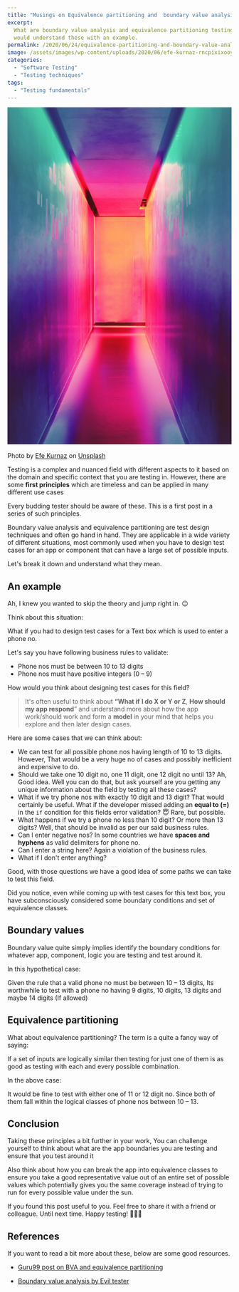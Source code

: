 ```yaml
---
title: "Musings on Equivalence partitioning and  boundary value analysis"
excerpt:
  What are boundary value analysis and equivalence partitioning testing techniques? In this post we
  would understand these with an example.
permalink: /2020/06/24/equivalence-partitioning-and-boundary-value-analysis/
image: /assets/images/wp-content/uploads/2020/06/efe-kurnaz-rncpixixooy-unsplash.jpg
categories:
  - "Software Testing"
  - "Testing techniques"
tags:
  - "Testing fundamentals"
---
```


![](/assets/images/wp-content/uploads/2020/06/efe-kurnaz-rncpixixooy-unsplash.jpg)

Photo by
[Efe Kurnaz](https://unsplash.com/@efekurnaz?utm_source=unsplash&utm_medium=referral&utm_content=creditCopyText)
on
[Unsplash](https://automationhacks.blog/s/photos/wall?utm_source=unsplash&utm_medium=referral&utm_content=creditCopyText)

Testing is a complex and nuanced field with different aspects to it based on the domain and specific
context that you are testing in. However, there are some **first principles** which are timeless and
can be applied in many different use cases

Every budding tester should be aware of these. This is a first post in a series of such principles.

Boundary value analysis and equivalence partitioning are test design techniques and often go hand in
hand. They are applicable in a wide variety of different situations, most commonly used when you
have to design test cases for an app or component that can have a large set of possible inputs.

Let's break it down and understand what they mean.

## An example

Ah, I knew you wanted to skip the theory and jump right in. 😉

Think about this situation:

What if you had to design test cases for a Text box which is used to enter a phone no.

Let's say you have following business rules to validate:

- Phone nos must be between 10 to 13 digits
- Phone nos must have positive integers (0 &#8211; 9)

How would you think about designing test cases for this field?

<blockquote class="wp-block-quote">
  <p>
    It's often useful to think about <strong>&#8220;What if</strong> <strong>I do X or Y or Z</strong>, <strong>How should my app respond</strong>&#8221; and understand more about how the app work/should work and form a <strong>model</strong> in your mind that helps you explore and then later design cases.
  </p>
</blockquote>

Here are some cases that we can think about:

- We can test for all possible phone nos having length of 10 to 13 digits. However, That would be a
  very huge no of cases and possibly inefficient and expensive to do.
- Should we take one 10 digit no, one 11 digit, one 12 digit no until 13? Ah, Good idea. Well you
  can do that, but ask yourself are you getting any unique information about the field by testing
  all these cases?
- What if we try phone nos with exactly 10 digit and 13 digit? That would certainly be useful. What
  if the developer missed adding an **equal to (=)** in the `if` condition for this fields error
  validation? 😇 Rare, but possible.
- What happens if we try a phone no less than 10 digit? Or more than 13 digits? Well, that should be
  invalid as per our said business rules.
- Can I enter negative nos? In some countries we have **spaces and hyphens** as valid delimiters for
  phone no.
- Can I enter a string here? Again a violation of the business rules.
- What if I don't enter anything?

Good, with those questions we have a good idea of some paths we can take to test this field.

Did you notice, even while coming up with test cases for this text box, you have subconsciously
considered some boundary conditions and set of equivalence classes.

## Boundary values

Boundary value quite simply implies identify the boundary conditions for whatever app, component,
logic you are testing and test around it.

In this hypothetical case:

Given the rule that a valid phone no must be between 10 &#8211; 13 digits, Its worthwhile to test
with a phone no having 9 digits, 10 digits, 13 digits and maybe 14 digits (If allowed)

## Equivalence partitioning

What about equivalence partitioning? The term is a quite a fancy way of saying:

If a set of inputs are logically similar then testing for just one of them is as good as testing
with each and every possible combination.

In the above case:

It would be fine to test with either one of 11 or 12 digit no. Since both of them fall within the
logical classes of phone nos between 10 &#8211; 13.

## Conclusion

Taking these principles a bit further in your work, You can challenge yourself to think about what
are the app boundaries you are testing and ensure that you test around it

Also think about how you can break the app into equivalence classes to ensure you take a good
representative value out of an entire set of possible values which potentially gives you the same
coverage instead of trying to run for every possible value under the sun.

If you found this post useful to you. Feel free to share it with a friend or colleague. Until next
time. Happy testing! 👨🏻‍💻

## References

If you want to read a bit more about these, below are some good resources.

- [Guru99 post on BVA and equivalence partitioning](https://www.guru99.com/equivalence-partitioning-boundary-value-analysis.html)

- [Boundary value analysis by Evil tester](https://www.youtube.com/watch?v=H6IRY98Gu44)
